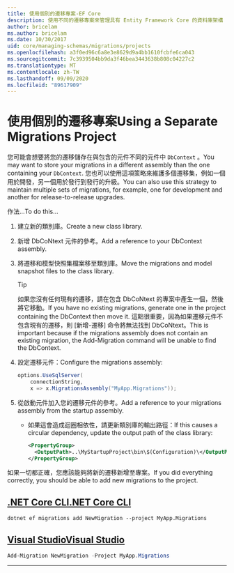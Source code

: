 ```yaml
---
title: 使用個別的遷移專案-EF Core
description: 使用不同的遷移專案來管理具有 Entity Framework Core 的資料庫架構
author: bricelam
ms.author: bricelam
ms.date: 10/30/2017
uid: core/managing-schemas/migrations/projects
ms.openlocfilehash: a3f0ed96c6a8e3e8629d9a4bb1610fcbfe6ca043
ms.sourcegitcommit: 7c3939504bb9da3f46bea3443638b808c04227c2
ms.translationtype: MT
ms.contentlocale: zh-TW
ms.lasthandoff: 09/09/2020
ms.locfileid: "89617909"
---
```

# <a name="using-a-separate-migrations-project"></a><span data-ttu-id="2edd8-103">使用個別的遷移專案</span><span class="sxs-lookup"><span data-stu-id="2edd8-103">Using a Separate Migrations Project</span></span>

<span data-ttu-id="2edd8-104">您可能會想要將您的遷移儲存在與包含的元件不同的元件中 `DbContext` 。</span><span class="sxs-lookup"><span data-stu-id="2edd8-104">You may want to store your migrations in a different assembly than the one containing your `DbContext`.</span></span> <span data-ttu-id="2edd8-105">您也可以使用這項策略來維護多個遷移集，例如一個用於開發，另一個用於發行到發行的升級。</span><span class="sxs-lookup"><span data-stu-id="2edd8-105">You can also use this strategy to maintain multiple sets of migrations, for example, one for development and another for release-to-release upgrades.</span></span>

<span data-ttu-id="2edd8-106">作法...</span><span class="sxs-lookup"><span data-stu-id="2edd8-106">To do this...</span></span>

1. <span data-ttu-id="2edd8-107">建立新的類別庫。</span><span class="sxs-lookup"><span data-stu-id="2edd8-107">Create a new class library.</span></span>

2. <span data-ttu-id="2edd8-108">新增 DbCoNtext 元件的參考。</span><span class="sxs-lookup"><span data-stu-id="2edd8-108">Add a reference to your DbContext assembly.</span></span>

3. <span data-ttu-id="2edd8-109">將遷移和模型快照集檔案移至類別庫。</span><span class="sxs-lookup"><span data-stu-id="2edd8-109">Move the migrations and model snapshot files to the class library.</span></span>
   > [!TIP]
   > <span data-ttu-id="2edd8-110">如果您沒有任何現有的遷移，請在包含 DbCoNtext 的專案中產生一個，然後將它移動。</span><span class="sxs-lookup"><span data-stu-id="2edd8-110">If you have no existing migrations, generate one in the project containing the DbContext then move it.</span></span>
   > <span data-ttu-id="2edd8-111">這點很重要，因為如果遷移元件不包含現有的遷移，則 [新增-遷移] 命令將無法找到 DbCoNtext。</span><span class="sxs-lookup"><span data-stu-id="2edd8-111">This is important because if the migrations assembly does not contain an existing migration, the Add-Migration command will be unable to find the DbContext.</span></span>

4. <span data-ttu-id="2edd8-112">設定遷移元件：</span><span class="sxs-lookup"><span data-stu-id="2edd8-112">Configure the migrations assembly:</span></span>

   ``` csharp
   options.UseSqlServer(
       connectionString,
       x => x.MigrationsAssembly("MyApp.Migrations"));
   ```

5. <span data-ttu-id="2edd8-113">從啟動元件加入您的遷移元件的參考。</span><span class="sxs-lookup"><span data-stu-id="2edd8-113">Add a reference to your migrations assembly from the startup assembly.</span></span>
   * <span data-ttu-id="2edd8-114">如果這會造成迴圈相依性，請更新類別庫的輸出路徑：</span><span class="sxs-lookup"><span data-stu-id="2edd8-114">If this causes a circular dependency, update the output path of the class library:</span></span>

     ``` xml
     <PropertyGroup>
       <OutputPath>..\MyStartupProject\bin\$(Configuration)\</OutputPath>
     </PropertyGroup>
     ```

<span data-ttu-id="2edd8-115">如果一切都正確，您應該能夠將新的遷移新增至專案。</span><span class="sxs-lookup"><span data-stu-id="2edd8-115">If you did everything correctly, you should be able to add new migrations to the project.</span></span>

## <a name="net-core-cli"></a>[<span data-ttu-id="2edd8-116">.NET Core CLI</span><span class="sxs-lookup"><span data-stu-id="2edd8-116">.NET Core CLI</span></span>](#tab/dotnet-core-cli)

```dotnetcli
dotnet ef migrations add NewMigration --project MyApp.Migrations
```

## <a name="visual-studio"></a>[<span data-ttu-id="2edd8-117">Visual Studio</span><span class="sxs-lookup"><span data-stu-id="2edd8-117">Visual Studio</span></span>](#tab/vs)

``` powershell
Add-Migration NewMigration -Project MyApp.Migrations
```

***

